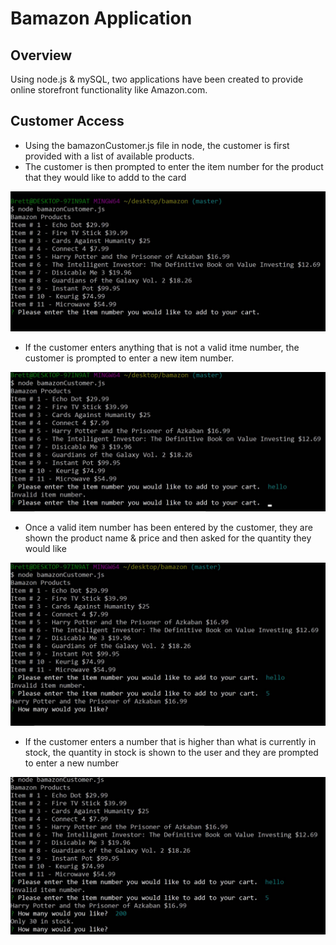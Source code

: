 # Bamazon Application

## Overview

Using node.js & mySQL, two applications have been created to provide online storefront functionality like Amazon.com.

## Customer Access

* Using the bamazonCustomer.js file in node, the customer is first provided with a list of available products.
* The customer is then prompted to enter the item number for the product that they would like to addd to the card

![screenshot](/assets/1.jpg)

* If the customer enters anything that is not a valid itme number, the customer is prompted to enter a new item number.

![screenshot](/assets/2.jpg)

* Once a valid item number has been entered by the customer, they are shown the product name & price and then asked for the quantity they would like

![screenshot](/assets/3.jpg)

* If the customer enters a number that is higher than what is currently in stock, the quantity in stock is shown to the user and they are prompted to enter a new number

![screenshot](/assets/4.jpg)
